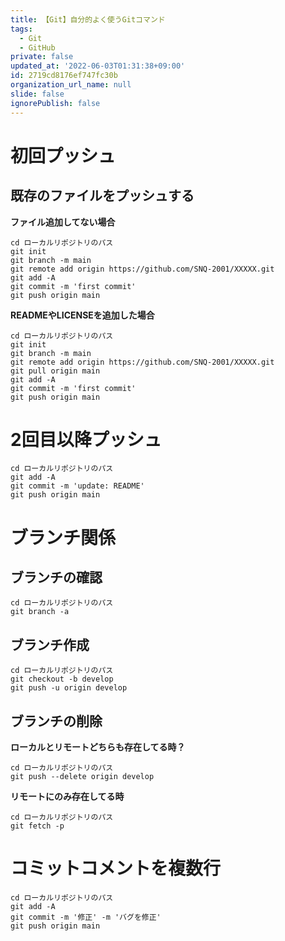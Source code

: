 ```yaml
---
title: 【Git】自分的よく使うGitコマンド
tags:
  - Git
  - GitHub
private: false
updated_at: '2022-06-03T01:31:38+09:00'
id: 2719cd8176ef747fc30b
organization_url_name: null
slide: false
ignorePublish: false
---
```

# 初回プッシュ
## 既存のファイルをプッシュする
**ファイル追加してない場合**
```
cd ローカルリポジトリのパス
git init
git branch -m main
git remote add origin https://github.com/SNQ-2001/XXXXX.git
git add -A
git commit -m 'first commit'
git push origin main
```

**READMEやLICENSEを追加した場合**
```
cd ローカルリポジトリのパス
git init
git branch -m main
git remote add origin https://github.com/SNQ-2001/XXXXX.git
git pull origin main
git add -A
git commit -m 'first commit'
git push origin main
```

# 2回目以降プッシュ
```
cd ローカルリポジトリのパス
git add -A
git commit -m 'update: README'
git push origin main
```

# ブランチ関係
## ブランチの確認
```
cd ローカルリポジトリのパス
git branch -a
```

## ブランチ作成
```
cd ローカルリポジトリのパス
git checkout -b develop
git push -u origin develop
```

## ブランチの削除
**ローカルとリモートどちらも存在してる時？**
```
cd ローカルリポジトリのパス
git push --delete origin develop
```

**リモートにのみ存在してる時**
```
cd ローカルリポジトリのパス
git fetch -p
```

# コミットコメントを複数行
```
cd ローカルリポジトリのパス
git add -A
git commit -m '修正' -m 'バグを修正'
git push origin main
```
